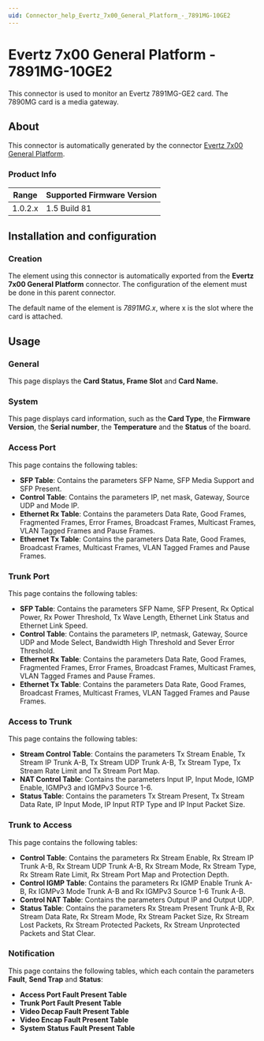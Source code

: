 ```yaml
---
uid: Connector_help_Evertz_7x00_General_Platform_-_7891MG-10GE2
---
```


# Evertz 7x00 General Platform - 7891MG-10GE2

This connector is used to monitor an Evertz 7891MG-GE2 card. The 7890MG card is a media gateway.

## About

This connector is automatically generated by the connector [Evertz 7x00 General Platform](xref:Connector_help_Evertz_7x00_General_Platform).

### Product Info

| Range | Supported Firmware Version |
|------------------|-----------------------------|
| 1.0.2.x          | 1.5 Build 81                |

## Installation and configuration

### Creation

The element using this connector is automatically exported from the **Evertz 7x00 General Platform** connector. The configuration of the element must be done in this parent connector.

The default name of the element is *7891MG.x*, where x is the slot where the card is attached.

## Usage

### General

This page displays the **Card Status, Frame Slot** and **Card Name.**

### System

This page displays card information, such as the **Card Type**, the **Firmware Version**, the **Serial number**, the **Temperature** and the **Status** of the board.

### Access Port

This page contains the following tables:

- **SFP Table**: Contains the parameters SFP Name, SFP Media Support and SFP Present.
- **Control Table**: Contains the parameters IP, net mask, Gateway, Source UDP and Mode IP.
- **Ethernet Rx Table**: Contains the parameters Data Rate, Good Frames, Fragmented Frames, Error Frames, Broadcast Frames, Multicast Frames, VLAN Tagged Frames and Pause Frames.
- **Ethernet Tx Table**: Contains the parameters Data Rate, Good Frames, Broadcast Frames, Multicast Frames, VLAN Tagged Frames and Pause Frames.

### Trunk Port

This page contains the following tables:

- **SFP Table**: Contains the parameters SFP Name, SFP Present, Rx Optical Power, Rx Power Threshold, Tx Wave Length, Ethernet Link Status and Ethernet Link Speed.
- **Control Table**: Contains the parameters IP, netmask, Gateway, Source UDP and Mode Select, Bandwidth High Threshold and Sever Error Threshold.
- **Ethernet Rx Table**: Contains the parameters Data Rate, Good Frames, Fragmented Frames, Error Frames, Broadcast Frames, Multicast Frames, VLAN Tagged Frames and Pause Frames.
- **Ethernet Tx Table**: Contains the parameters Data Rate, Good Frames, Broadcast Frames, Multicast Frames, VLAN Tagged Frames and Pause Frames.

### Access to Trunk

This page contains the following tables:

- **Stream Control Table**: Contains the parameters Tx Stream Enable, Tx Stream IP Trunk A-B, Tx Stream UDP Trunk A-B, Tx Stream Type, Tx Stream Rate Limit and Tx Stream Port Map.
- **NAT Control Table**: Contains the parameters Input IP, Input Mode, IGMP Enable, IGMPv3 and IGMPv3 Source 1-6.
- **Status Table**: Contains the parameters Tx Stream Present, Tx Stream Data Rate, IP Input Mode, IP Input RTP Type and IP Input Packet Size.

### Trunk to Access

This page contains the following tables:

- **Control Table**: Contains the parameters Rx Stream Enable, Rx Stream IP Trunk A-B, Rx Stream UDP Trunk A-B, Rx Stream Mode, Rx Stream Type, Rx Stream Rate Limit, Rx Stream Port Map and Protection Depth.
- **Control IGMP Table**: Contains the parameters Rx IGMP Enable Trunk A-B, Rx IGMPv3 Mode Trunk A-B and Rx IGMPv3 Source 1-6 Trunk A-B.
- **Control NAT Table**: Contains the parameters Output IP and Output UDP.
- **Status Table**: Contains the parameters Rx Stream Present Trunk A-B, Rx Stream Data Rate, Rx Stream Mode, Rx Stream Packet Size, Rx Stream Lost Packets, Rx Stream Protected Packets, Rx Stream Unprotected Packets and Stat Clear.

### Notification

This page contains the following tables, which each contain the parameters **Fault**, **Send Trap** and **Status**:

- **Access Port Fault Present Table**
- **Trunk Port Fault Present Table**
- **Video Decap Fault Present Table**
- **Video Encap Fault Present Table**
- **System Status Fault Present Table**
